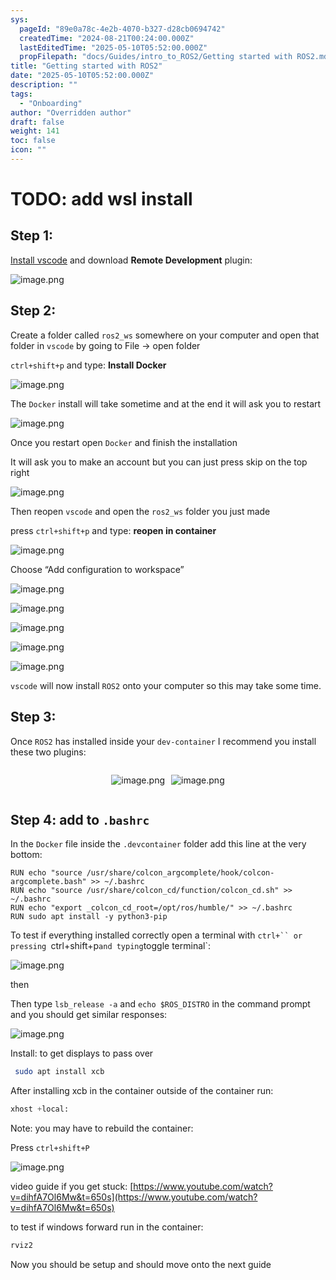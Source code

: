 ```yaml
---
sys:
  pageId: "89e0a78c-4e2b-4070-b327-d28cb0694742"
  createdTime: "2024-08-21T00:24:00.000Z"
  lastEditedTime: "2025-05-10T05:52:00.000Z"
  propFilepath: "docs/Guides/intro_to_ROS2/Getting started with ROS2.md"
title: "Getting started with ROS2"
date: "2025-05-10T05:52:00.000Z"
description: ""
tags:
  - "Onboarding"
author: "Overridden author"
draft: false
weight: 141
toc: false
icon: ""
---
```


# TODO: add wsl install

## Step 1:

[Install vscode](https://code.visualstudio.com/download) and download **Remote Development** plugin:

![image.png](https://prod-files-secure.s3.us-west-2.amazonaws.com/d518164a-d88e-44d1-a4ee-3adb3bd8bce0/efb52993-1881-4a40-b95e-6f020334f022/image.png?X-Amz-Algorithm=AWS4-HMAC-SHA256&X-Amz-Content-Sha256=UNSIGNED-PAYLOAD&X-Amz-Credential=ASIAZI2LB466SNOYG3ZR%2F20250714%2Fus-west-2%2Fs3%2Faws4_request&X-Amz-Date=20250714T181355Z&X-Amz-Expires=3600&X-Amz-Security-Token=IQoJb3JpZ2luX2VjEBUaCXVzLXdlc3QtMiJHMEUCIFvVWlYvPAm8ngdhqW5z9ApTsdXOtOQuftCFkyDjKk9QAiEA%2B2cWOs%2BuZ60lnANbhHgwvKftGIiHrILIPQKn%2B8dlM6Aq%2FwMILhAAGgw2Mzc0MjMxODM4MDUiDJdJYUebkhva9m3NVircAyzSk%2BH1rbvQpUW1TZGd7hQ5PN2nEkddefsKryjcnflOWP%2BvcvUtoX%2BqsQzW33N8msXS1D5CnyCKC6HfHK7h1EVQTt21MCYpTqnEo%2FwXH6z4WRfck2zfnVJrJ13ptzgbF0s8PXI6rExfYuq%2BrEU9tsHbLLMvjV9AWyC6MVS0P5KlIH4qj6S8VLEYLVWE8g%2FLzNz8tFqkrov3dBDc%2BUayF5rAtnYNIrFkd%2Bb4RQD5nZkI2sx7Ikfta9Yv6J4h9WBYoTySoJnRlldX6t7cmAB8w%2FBObM%2FrRS2iRnAcmSZwpQMalaDEPUF1mpvUs4ad5s9erMfOuHSrFHCN8c9OHf6Q3IV2M3fWWX6bHERaCoTC3VPbRKrBmkuN%2Ba1Xjndpod2E3xg17NBMGcVcsGrud7%2BL5Tji4LYf%2BH53FSlcnRE%2B7vD8MJEuR0CoWqm5WL%2BB7QoHX7rg2OKcmMp8d3GqibyRhLhZRF0Tto%2BNUJ%2F1xG%2BxmofnFGeHi36QuQmfyURVowXKJwP00MkoAyT7dRR0uZGuf%2BjlWQanjneTdN5RV7cGbMCQTt03VMmauUwWHAf9P2aktatzbmOyLYM7A8VuOYtHCj3AggqEING9Igi7X8X3XKBcXF9%2FigdB5GhbbrT1MKiF1MMGOqUB%2BtV3G5p%2B%2FbpyvAA%2B64BrvnIBQ6V00g4llsIW%2BR0ILuCFKgMPLX7UadvbgF%2B6l1iGtoMD%2BC757j0O7I60S%2FJyQjpLyqj6994rvOMh16GuXtFMJEPfw4ompB4ZHnXEBewLnZH04punRRewt9bcmCVjIOHh1xACrKp%2FGVsChARimsxCsiYCSt955bJYWgveeNcUQPnlM6v78cn%2F%2BFcZljLWUVaLiZUm&X-Amz-Signature=a3fe921ba5cbe5910cf029830d46bf851fc9a5c552ab94ee0837b566645f6d55&X-Amz-SignedHeaders=host&x-amz-checksum-mode=ENABLED&x-id=GetObject)

## Step 2:

Create a folder called `ros2_ws` somewhere on your computer and open that folder in `vscode` by going to File → open folder 

`ctrl+shift+p` and type: **Install Docker**

![image.png](https://prod-files-secure.s3.us-west-2.amazonaws.com/d518164a-d88e-44d1-a4ee-3adb3bd8bce0/2269dc0e-1cd5-47ff-bceb-c04ad9b2eab0/image.png?X-Amz-Algorithm=AWS4-HMAC-SHA256&X-Amz-Content-Sha256=UNSIGNED-PAYLOAD&X-Amz-Credential=ASIAZI2LB466SNOYG3ZR%2F20250714%2Fus-west-2%2Fs3%2Faws4_request&X-Amz-Date=20250714T181355Z&X-Amz-Expires=3600&X-Amz-Security-Token=IQoJb3JpZ2luX2VjEBUaCXVzLXdlc3QtMiJHMEUCIFvVWlYvPAm8ngdhqW5z9ApTsdXOtOQuftCFkyDjKk9QAiEA%2B2cWOs%2BuZ60lnANbhHgwvKftGIiHrILIPQKn%2B8dlM6Aq%2FwMILhAAGgw2Mzc0MjMxODM4MDUiDJdJYUebkhva9m3NVircAyzSk%2BH1rbvQpUW1TZGd7hQ5PN2nEkddefsKryjcnflOWP%2BvcvUtoX%2BqsQzW33N8msXS1D5CnyCKC6HfHK7h1EVQTt21MCYpTqnEo%2FwXH6z4WRfck2zfnVJrJ13ptzgbF0s8PXI6rExfYuq%2BrEU9tsHbLLMvjV9AWyC6MVS0P5KlIH4qj6S8VLEYLVWE8g%2FLzNz8tFqkrov3dBDc%2BUayF5rAtnYNIrFkd%2Bb4RQD5nZkI2sx7Ikfta9Yv6J4h9WBYoTySoJnRlldX6t7cmAB8w%2FBObM%2FrRS2iRnAcmSZwpQMalaDEPUF1mpvUs4ad5s9erMfOuHSrFHCN8c9OHf6Q3IV2M3fWWX6bHERaCoTC3VPbRKrBmkuN%2Ba1Xjndpod2E3xg17NBMGcVcsGrud7%2BL5Tji4LYf%2BH53FSlcnRE%2B7vD8MJEuR0CoWqm5WL%2BB7QoHX7rg2OKcmMp8d3GqibyRhLhZRF0Tto%2BNUJ%2F1xG%2BxmofnFGeHi36QuQmfyURVowXKJwP00MkoAyT7dRR0uZGuf%2BjlWQanjneTdN5RV7cGbMCQTt03VMmauUwWHAf9P2aktatzbmOyLYM7A8VuOYtHCj3AggqEING9Igi7X8X3XKBcXF9%2FigdB5GhbbrT1MKiF1MMGOqUB%2BtV3G5p%2B%2FbpyvAA%2B64BrvnIBQ6V00g4llsIW%2BR0ILuCFKgMPLX7UadvbgF%2B6l1iGtoMD%2BC757j0O7I60S%2FJyQjpLyqj6994rvOMh16GuXtFMJEPfw4ompB4ZHnXEBewLnZH04punRRewt9bcmCVjIOHh1xACrKp%2FGVsChARimsxCsiYCSt955bJYWgveeNcUQPnlM6v78cn%2F%2BFcZljLWUVaLiZUm&X-Amz-Signature=537dc9b776ebaf7c4b3de722ff47347effee7456c9beccb131b7f477634885ac&X-Amz-SignedHeaders=host&x-amz-checksum-mode=ENABLED&x-id=GetObject)

The `Docker` install will take sometime and at the end it will ask you to restart

![image.png](https://prod-files-secure.s3.us-west-2.amazonaws.com/d518164a-d88e-44d1-a4ee-3adb3bd8bce0/ed233f78-be33-4b1f-b89c-9c346c0e961e/image.png?X-Amz-Algorithm=AWS4-HMAC-SHA256&X-Amz-Content-Sha256=UNSIGNED-PAYLOAD&X-Amz-Credential=ASIAZI2LB466SNOYG3ZR%2F20250714%2Fus-west-2%2Fs3%2Faws4_request&X-Amz-Date=20250714T181355Z&X-Amz-Expires=3600&X-Amz-Security-Token=IQoJb3JpZ2luX2VjEBUaCXVzLXdlc3QtMiJHMEUCIFvVWlYvPAm8ngdhqW5z9ApTsdXOtOQuftCFkyDjKk9QAiEA%2B2cWOs%2BuZ60lnANbhHgwvKftGIiHrILIPQKn%2B8dlM6Aq%2FwMILhAAGgw2Mzc0MjMxODM4MDUiDJdJYUebkhva9m3NVircAyzSk%2BH1rbvQpUW1TZGd7hQ5PN2nEkddefsKryjcnflOWP%2BvcvUtoX%2BqsQzW33N8msXS1D5CnyCKC6HfHK7h1EVQTt21MCYpTqnEo%2FwXH6z4WRfck2zfnVJrJ13ptzgbF0s8PXI6rExfYuq%2BrEU9tsHbLLMvjV9AWyC6MVS0P5KlIH4qj6S8VLEYLVWE8g%2FLzNz8tFqkrov3dBDc%2BUayF5rAtnYNIrFkd%2Bb4RQD5nZkI2sx7Ikfta9Yv6J4h9WBYoTySoJnRlldX6t7cmAB8w%2FBObM%2FrRS2iRnAcmSZwpQMalaDEPUF1mpvUs4ad5s9erMfOuHSrFHCN8c9OHf6Q3IV2M3fWWX6bHERaCoTC3VPbRKrBmkuN%2Ba1Xjndpod2E3xg17NBMGcVcsGrud7%2BL5Tji4LYf%2BH53FSlcnRE%2B7vD8MJEuR0CoWqm5WL%2BB7QoHX7rg2OKcmMp8d3GqibyRhLhZRF0Tto%2BNUJ%2F1xG%2BxmofnFGeHi36QuQmfyURVowXKJwP00MkoAyT7dRR0uZGuf%2BjlWQanjneTdN5RV7cGbMCQTt03VMmauUwWHAf9P2aktatzbmOyLYM7A8VuOYtHCj3AggqEING9Igi7X8X3XKBcXF9%2FigdB5GhbbrT1MKiF1MMGOqUB%2BtV3G5p%2B%2FbpyvAA%2B64BrvnIBQ6V00g4llsIW%2BR0ILuCFKgMPLX7UadvbgF%2B6l1iGtoMD%2BC757j0O7I60S%2FJyQjpLyqj6994rvOMh16GuXtFMJEPfw4ompB4ZHnXEBewLnZH04punRRewt9bcmCVjIOHh1xACrKp%2FGVsChARimsxCsiYCSt955bJYWgveeNcUQPnlM6v78cn%2F%2BFcZljLWUVaLiZUm&X-Amz-Signature=9716fa3c0716412d6184229fc54078d8c0de631897a0a90764b068b7976be777&X-Amz-SignedHeaders=host&x-amz-checksum-mode=ENABLED&x-id=GetObject)

Once you restart open `Docker` and finish the installation

It will ask you to make an account but you can just press skip on the top right

![image.png](https://prod-files-secure.s3.us-west-2.amazonaws.com/d518164a-d88e-44d1-a4ee-3adb3bd8bce0/21010ad9-1659-4fd9-9f59-9932a09b2a3d/image.png?X-Amz-Algorithm=AWS4-HMAC-SHA256&X-Amz-Content-Sha256=UNSIGNED-PAYLOAD&X-Amz-Credential=ASIAZI2LB466SNOYG3ZR%2F20250714%2Fus-west-2%2Fs3%2Faws4_request&X-Amz-Date=20250714T181355Z&X-Amz-Expires=3600&X-Amz-Security-Token=IQoJb3JpZ2luX2VjEBUaCXVzLXdlc3QtMiJHMEUCIFvVWlYvPAm8ngdhqW5z9ApTsdXOtOQuftCFkyDjKk9QAiEA%2B2cWOs%2BuZ60lnANbhHgwvKftGIiHrILIPQKn%2B8dlM6Aq%2FwMILhAAGgw2Mzc0MjMxODM4MDUiDJdJYUebkhva9m3NVircAyzSk%2BH1rbvQpUW1TZGd7hQ5PN2nEkddefsKryjcnflOWP%2BvcvUtoX%2BqsQzW33N8msXS1D5CnyCKC6HfHK7h1EVQTt21MCYpTqnEo%2FwXH6z4WRfck2zfnVJrJ13ptzgbF0s8PXI6rExfYuq%2BrEU9tsHbLLMvjV9AWyC6MVS0P5KlIH4qj6S8VLEYLVWE8g%2FLzNz8tFqkrov3dBDc%2BUayF5rAtnYNIrFkd%2Bb4RQD5nZkI2sx7Ikfta9Yv6J4h9WBYoTySoJnRlldX6t7cmAB8w%2FBObM%2FrRS2iRnAcmSZwpQMalaDEPUF1mpvUs4ad5s9erMfOuHSrFHCN8c9OHf6Q3IV2M3fWWX6bHERaCoTC3VPbRKrBmkuN%2Ba1Xjndpod2E3xg17NBMGcVcsGrud7%2BL5Tji4LYf%2BH53FSlcnRE%2B7vD8MJEuR0CoWqm5WL%2BB7QoHX7rg2OKcmMp8d3GqibyRhLhZRF0Tto%2BNUJ%2F1xG%2BxmofnFGeHi36QuQmfyURVowXKJwP00MkoAyT7dRR0uZGuf%2BjlWQanjneTdN5RV7cGbMCQTt03VMmauUwWHAf9P2aktatzbmOyLYM7A8VuOYtHCj3AggqEING9Igi7X8X3XKBcXF9%2FigdB5GhbbrT1MKiF1MMGOqUB%2BtV3G5p%2B%2FbpyvAA%2B64BrvnIBQ6V00g4llsIW%2BR0ILuCFKgMPLX7UadvbgF%2B6l1iGtoMD%2BC757j0O7I60S%2FJyQjpLyqj6994rvOMh16GuXtFMJEPfw4ompB4ZHnXEBewLnZH04punRRewt9bcmCVjIOHh1xACrKp%2FGVsChARimsxCsiYCSt955bJYWgveeNcUQPnlM6v78cn%2F%2BFcZljLWUVaLiZUm&X-Amz-Signature=1413404e8163997e14141d2da8d8111c077597d6610a4816c3ef45bd0bd79d5f&X-Amz-SignedHeaders=host&x-amz-checksum-mode=ENABLED&x-id=GetObject)

Then reopen `vscode` and open the `ros2_ws` folder you just made

press `ctrl+shift+p` and type: **reopen in container**

![image.png](https://prod-files-secure.s3.us-west-2.amazonaws.com/d518164a-d88e-44d1-a4ee-3adb3bd8bce0/4e93b8c2-41ad-488c-8095-c74205196118/image.png?X-Amz-Algorithm=AWS4-HMAC-SHA256&X-Amz-Content-Sha256=UNSIGNED-PAYLOAD&X-Amz-Credential=ASIAZI2LB466SNOYG3ZR%2F20250714%2Fus-west-2%2Fs3%2Faws4_request&X-Amz-Date=20250714T181355Z&X-Amz-Expires=3600&X-Amz-Security-Token=IQoJb3JpZ2luX2VjEBUaCXVzLXdlc3QtMiJHMEUCIFvVWlYvPAm8ngdhqW5z9ApTsdXOtOQuftCFkyDjKk9QAiEA%2B2cWOs%2BuZ60lnANbhHgwvKftGIiHrILIPQKn%2B8dlM6Aq%2FwMILhAAGgw2Mzc0MjMxODM4MDUiDJdJYUebkhva9m3NVircAyzSk%2BH1rbvQpUW1TZGd7hQ5PN2nEkddefsKryjcnflOWP%2BvcvUtoX%2BqsQzW33N8msXS1D5CnyCKC6HfHK7h1EVQTt21MCYpTqnEo%2FwXH6z4WRfck2zfnVJrJ13ptzgbF0s8PXI6rExfYuq%2BrEU9tsHbLLMvjV9AWyC6MVS0P5KlIH4qj6S8VLEYLVWE8g%2FLzNz8tFqkrov3dBDc%2BUayF5rAtnYNIrFkd%2Bb4RQD5nZkI2sx7Ikfta9Yv6J4h9WBYoTySoJnRlldX6t7cmAB8w%2FBObM%2FrRS2iRnAcmSZwpQMalaDEPUF1mpvUs4ad5s9erMfOuHSrFHCN8c9OHf6Q3IV2M3fWWX6bHERaCoTC3VPbRKrBmkuN%2Ba1Xjndpod2E3xg17NBMGcVcsGrud7%2BL5Tji4LYf%2BH53FSlcnRE%2B7vD8MJEuR0CoWqm5WL%2BB7QoHX7rg2OKcmMp8d3GqibyRhLhZRF0Tto%2BNUJ%2F1xG%2BxmofnFGeHi36QuQmfyURVowXKJwP00MkoAyT7dRR0uZGuf%2BjlWQanjneTdN5RV7cGbMCQTt03VMmauUwWHAf9P2aktatzbmOyLYM7A8VuOYtHCj3AggqEING9Igi7X8X3XKBcXF9%2FigdB5GhbbrT1MKiF1MMGOqUB%2BtV3G5p%2B%2FbpyvAA%2B64BrvnIBQ6V00g4llsIW%2BR0ILuCFKgMPLX7UadvbgF%2B6l1iGtoMD%2BC757j0O7I60S%2FJyQjpLyqj6994rvOMh16GuXtFMJEPfw4ompB4ZHnXEBewLnZH04punRRewt9bcmCVjIOHh1xACrKp%2FGVsChARimsxCsiYCSt955bJYWgveeNcUQPnlM6v78cn%2F%2BFcZljLWUVaLiZUm&X-Amz-Signature=7be9b3553f03584f7a5a42da7bb691afed3db06a331a3326e99c76b3fd98a7e1&X-Amz-SignedHeaders=host&x-amz-checksum-mode=ENABLED&x-id=GetObject)

Choose “Add configuration to workspace”

![image.png](https://prod-files-secure.s3.us-west-2.amazonaws.com/d518164a-d88e-44d1-a4ee-3adb3bd8bce0/9560b282-5060-4989-ba37-97e7b2c22476/image.png?X-Amz-Algorithm=AWS4-HMAC-SHA256&X-Amz-Content-Sha256=UNSIGNED-PAYLOAD&X-Amz-Credential=ASIAZI2LB466SNOYG3ZR%2F20250714%2Fus-west-2%2Fs3%2Faws4_request&X-Amz-Date=20250714T181355Z&X-Amz-Expires=3600&X-Amz-Security-Token=IQoJb3JpZ2luX2VjEBUaCXVzLXdlc3QtMiJHMEUCIFvVWlYvPAm8ngdhqW5z9ApTsdXOtOQuftCFkyDjKk9QAiEA%2B2cWOs%2BuZ60lnANbhHgwvKftGIiHrILIPQKn%2B8dlM6Aq%2FwMILhAAGgw2Mzc0MjMxODM4MDUiDJdJYUebkhva9m3NVircAyzSk%2BH1rbvQpUW1TZGd7hQ5PN2nEkddefsKryjcnflOWP%2BvcvUtoX%2BqsQzW33N8msXS1D5CnyCKC6HfHK7h1EVQTt21MCYpTqnEo%2FwXH6z4WRfck2zfnVJrJ13ptzgbF0s8PXI6rExfYuq%2BrEU9tsHbLLMvjV9AWyC6MVS0P5KlIH4qj6S8VLEYLVWE8g%2FLzNz8tFqkrov3dBDc%2BUayF5rAtnYNIrFkd%2Bb4RQD5nZkI2sx7Ikfta9Yv6J4h9WBYoTySoJnRlldX6t7cmAB8w%2FBObM%2FrRS2iRnAcmSZwpQMalaDEPUF1mpvUs4ad5s9erMfOuHSrFHCN8c9OHf6Q3IV2M3fWWX6bHERaCoTC3VPbRKrBmkuN%2Ba1Xjndpod2E3xg17NBMGcVcsGrud7%2BL5Tji4LYf%2BH53FSlcnRE%2B7vD8MJEuR0CoWqm5WL%2BB7QoHX7rg2OKcmMp8d3GqibyRhLhZRF0Tto%2BNUJ%2F1xG%2BxmofnFGeHi36QuQmfyURVowXKJwP00MkoAyT7dRR0uZGuf%2BjlWQanjneTdN5RV7cGbMCQTt03VMmauUwWHAf9P2aktatzbmOyLYM7A8VuOYtHCj3AggqEING9Igi7X8X3XKBcXF9%2FigdB5GhbbrT1MKiF1MMGOqUB%2BtV3G5p%2B%2FbpyvAA%2B64BrvnIBQ6V00g4llsIW%2BR0ILuCFKgMPLX7UadvbgF%2B6l1iGtoMD%2BC757j0O7I60S%2FJyQjpLyqj6994rvOMh16GuXtFMJEPfw4ompB4ZHnXEBewLnZH04punRRewt9bcmCVjIOHh1xACrKp%2FGVsChARimsxCsiYCSt955bJYWgveeNcUQPnlM6v78cn%2F%2BFcZljLWUVaLiZUm&X-Amz-Signature=af20e12eb740f7021d59dd18a08595818b7f5faed7829e4dadedbaad661cedca&X-Amz-SignedHeaders=host&x-amz-checksum-mode=ENABLED&x-id=GetObject)

![image.png](https://prod-files-secure.s3.us-west-2.amazonaws.com/d518164a-d88e-44d1-a4ee-3adb3bd8bce0/2ee63f81-886b-48e8-a553-dc6e5eac99e4/image.png?X-Amz-Algorithm=AWS4-HMAC-SHA256&X-Amz-Content-Sha256=UNSIGNED-PAYLOAD&X-Amz-Credential=ASIAZI2LB466SNOYG3ZR%2F20250714%2Fus-west-2%2Fs3%2Faws4_request&X-Amz-Date=20250714T181355Z&X-Amz-Expires=3600&X-Amz-Security-Token=IQoJb3JpZ2luX2VjEBUaCXVzLXdlc3QtMiJHMEUCIFvVWlYvPAm8ngdhqW5z9ApTsdXOtOQuftCFkyDjKk9QAiEA%2B2cWOs%2BuZ60lnANbhHgwvKftGIiHrILIPQKn%2B8dlM6Aq%2FwMILhAAGgw2Mzc0MjMxODM4MDUiDJdJYUebkhva9m3NVircAyzSk%2BH1rbvQpUW1TZGd7hQ5PN2nEkddefsKryjcnflOWP%2BvcvUtoX%2BqsQzW33N8msXS1D5CnyCKC6HfHK7h1EVQTt21MCYpTqnEo%2FwXH6z4WRfck2zfnVJrJ13ptzgbF0s8PXI6rExfYuq%2BrEU9tsHbLLMvjV9AWyC6MVS0P5KlIH4qj6S8VLEYLVWE8g%2FLzNz8tFqkrov3dBDc%2BUayF5rAtnYNIrFkd%2Bb4RQD5nZkI2sx7Ikfta9Yv6J4h9WBYoTySoJnRlldX6t7cmAB8w%2FBObM%2FrRS2iRnAcmSZwpQMalaDEPUF1mpvUs4ad5s9erMfOuHSrFHCN8c9OHf6Q3IV2M3fWWX6bHERaCoTC3VPbRKrBmkuN%2Ba1Xjndpod2E3xg17NBMGcVcsGrud7%2BL5Tji4LYf%2BH53FSlcnRE%2B7vD8MJEuR0CoWqm5WL%2BB7QoHX7rg2OKcmMp8d3GqibyRhLhZRF0Tto%2BNUJ%2F1xG%2BxmofnFGeHi36QuQmfyURVowXKJwP00MkoAyT7dRR0uZGuf%2BjlWQanjneTdN5RV7cGbMCQTt03VMmauUwWHAf9P2aktatzbmOyLYM7A8VuOYtHCj3AggqEING9Igi7X8X3XKBcXF9%2FigdB5GhbbrT1MKiF1MMGOqUB%2BtV3G5p%2B%2FbpyvAA%2B64BrvnIBQ6V00g4llsIW%2BR0ILuCFKgMPLX7UadvbgF%2B6l1iGtoMD%2BC757j0O7I60S%2FJyQjpLyqj6994rvOMh16GuXtFMJEPfw4ompB4ZHnXEBewLnZH04punRRewt9bcmCVjIOHh1xACrKp%2FGVsChARimsxCsiYCSt955bJYWgveeNcUQPnlM6v78cn%2F%2BFcZljLWUVaLiZUm&X-Amz-Signature=e1221778056ff66549a81d30cb0a034eabe6b7e0e689e51c257c402c3b07fec0&X-Amz-SignedHeaders=host&x-amz-checksum-mode=ENABLED&x-id=GetObject)

![image.png](https://prod-files-secure.s3.us-west-2.amazonaws.com/d518164a-d88e-44d1-a4ee-3adb3bd8bce0/ae1580b2-b048-407e-aed9-b584224a7a04/image.png?X-Amz-Algorithm=AWS4-HMAC-SHA256&X-Amz-Content-Sha256=UNSIGNED-PAYLOAD&X-Amz-Credential=ASIAZI2LB466SNOYG3ZR%2F20250714%2Fus-west-2%2Fs3%2Faws4_request&X-Amz-Date=20250714T181355Z&X-Amz-Expires=3600&X-Amz-Security-Token=IQoJb3JpZ2luX2VjEBUaCXVzLXdlc3QtMiJHMEUCIFvVWlYvPAm8ngdhqW5z9ApTsdXOtOQuftCFkyDjKk9QAiEA%2B2cWOs%2BuZ60lnANbhHgwvKftGIiHrILIPQKn%2B8dlM6Aq%2FwMILhAAGgw2Mzc0MjMxODM4MDUiDJdJYUebkhva9m3NVircAyzSk%2BH1rbvQpUW1TZGd7hQ5PN2nEkddefsKryjcnflOWP%2BvcvUtoX%2BqsQzW33N8msXS1D5CnyCKC6HfHK7h1EVQTt21MCYpTqnEo%2FwXH6z4WRfck2zfnVJrJ13ptzgbF0s8PXI6rExfYuq%2BrEU9tsHbLLMvjV9AWyC6MVS0P5KlIH4qj6S8VLEYLVWE8g%2FLzNz8tFqkrov3dBDc%2BUayF5rAtnYNIrFkd%2Bb4RQD5nZkI2sx7Ikfta9Yv6J4h9WBYoTySoJnRlldX6t7cmAB8w%2FBObM%2FrRS2iRnAcmSZwpQMalaDEPUF1mpvUs4ad5s9erMfOuHSrFHCN8c9OHf6Q3IV2M3fWWX6bHERaCoTC3VPbRKrBmkuN%2Ba1Xjndpod2E3xg17NBMGcVcsGrud7%2BL5Tji4LYf%2BH53FSlcnRE%2B7vD8MJEuR0CoWqm5WL%2BB7QoHX7rg2OKcmMp8d3GqibyRhLhZRF0Tto%2BNUJ%2F1xG%2BxmofnFGeHi36QuQmfyURVowXKJwP00MkoAyT7dRR0uZGuf%2BjlWQanjneTdN5RV7cGbMCQTt03VMmauUwWHAf9P2aktatzbmOyLYM7A8VuOYtHCj3AggqEING9Igi7X8X3XKBcXF9%2FigdB5GhbbrT1MKiF1MMGOqUB%2BtV3G5p%2B%2FbpyvAA%2B64BrvnIBQ6V00g4llsIW%2BR0ILuCFKgMPLX7UadvbgF%2B6l1iGtoMD%2BC757j0O7I60S%2FJyQjpLyqj6994rvOMh16GuXtFMJEPfw4ompB4ZHnXEBewLnZH04punRRewt9bcmCVjIOHh1xACrKp%2FGVsChARimsxCsiYCSt955bJYWgveeNcUQPnlM6v78cn%2F%2BFcZljLWUVaLiZUm&X-Amz-Signature=33eebf6b8a5345c1a00dda91a6192d459294cd7988831cfeb6b4fe62a228fee6&X-Amz-SignedHeaders=host&x-amz-checksum-mode=ENABLED&x-id=GetObject)

![image.png](https://prod-files-secure.s3.us-west-2.amazonaws.com/d518164a-d88e-44d1-a4ee-3adb3bd8bce0/53255b28-f75e-430f-b9e3-c0ac8577e42b/image.png?X-Amz-Algorithm=AWS4-HMAC-SHA256&X-Amz-Content-Sha256=UNSIGNED-PAYLOAD&X-Amz-Credential=ASIAZI2LB466SNOYG3ZR%2F20250714%2Fus-west-2%2Fs3%2Faws4_request&X-Amz-Date=20250714T181355Z&X-Amz-Expires=3600&X-Amz-Security-Token=IQoJb3JpZ2luX2VjEBUaCXVzLXdlc3QtMiJHMEUCIFvVWlYvPAm8ngdhqW5z9ApTsdXOtOQuftCFkyDjKk9QAiEA%2B2cWOs%2BuZ60lnANbhHgwvKftGIiHrILIPQKn%2B8dlM6Aq%2FwMILhAAGgw2Mzc0MjMxODM4MDUiDJdJYUebkhva9m3NVircAyzSk%2BH1rbvQpUW1TZGd7hQ5PN2nEkddefsKryjcnflOWP%2BvcvUtoX%2BqsQzW33N8msXS1D5CnyCKC6HfHK7h1EVQTt21MCYpTqnEo%2FwXH6z4WRfck2zfnVJrJ13ptzgbF0s8PXI6rExfYuq%2BrEU9tsHbLLMvjV9AWyC6MVS0P5KlIH4qj6S8VLEYLVWE8g%2FLzNz8tFqkrov3dBDc%2BUayF5rAtnYNIrFkd%2Bb4RQD5nZkI2sx7Ikfta9Yv6J4h9WBYoTySoJnRlldX6t7cmAB8w%2FBObM%2FrRS2iRnAcmSZwpQMalaDEPUF1mpvUs4ad5s9erMfOuHSrFHCN8c9OHf6Q3IV2M3fWWX6bHERaCoTC3VPbRKrBmkuN%2Ba1Xjndpod2E3xg17NBMGcVcsGrud7%2BL5Tji4LYf%2BH53FSlcnRE%2B7vD8MJEuR0CoWqm5WL%2BB7QoHX7rg2OKcmMp8d3GqibyRhLhZRF0Tto%2BNUJ%2F1xG%2BxmofnFGeHi36QuQmfyURVowXKJwP00MkoAyT7dRR0uZGuf%2BjlWQanjneTdN5RV7cGbMCQTt03VMmauUwWHAf9P2aktatzbmOyLYM7A8VuOYtHCj3AggqEING9Igi7X8X3XKBcXF9%2FigdB5GhbbrT1MKiF1MMGOqUB%2BtV3G5p%2B%2FbpyvAA%2B64BrvnIBQ6V00g4llsIW%2BR0ILuCFKgMPLX7UadvbgF%2B6l1iGtoMD%2BC757j0O7I60S%2FJyQjpLyqj6994rvOMh16GuXtFMJEPfw4ompB4ZHnXEBewLnZH04punRRewt9bcmCVjIOHh1xACrKp%2FGVsChARimsxCsiYCSt955bJYWgveeNcUQPnlM6v78cn%2F%2BFcZljLWUVaLiZUm&X-Amz-Signature=d68b5a4fe0b59a5101765a20ec5e4c7962268fe372adf16d456813f5cdd45d52&X-Amz-SignedHeaders=host&x-amz-checksum-mode=ENABLED&x-id=GetObject)

![image.png](https://prod-files-secure.s3.us-west-2.amazonaws.com/d518164a-d88e-44d1-a4ee-3adb3bd8bce0/7c562767-5af9-4ffb-97d1-327bcdf4ee00/image.png?X-Amz-Algorithm=AWS4-HMAC-SHA256&X-Amz-Content-Sha256=UNSIGNED-PAYLOAD&X-Amz-Credential=ASIAZI2LB466SNOYG3ZR%2F20250714%2Fus-west-2%2Fs3%2Faws4_request&X-Amz-Date=20250714T181355Z&X-Amz-Expires=3600&X-Amz-Security-Token=IQoJb3JpZ2luX2VjEBUaCXVzLXdlc3QtMiJHMEUCIFvVWlYvPAm8ngdhqW5z9ApTsdXOtOQuftCFkyDjKk9QAiEA%2B2cWOs%2BuZ60lnANbhHgwvKftGIiHrILIPQKn%2B8dlM6Aq%2FwMILhAAGgw2Mzc0MjMxODM4MDUiDJdJYUebkhva9m3NVircAyzSk%2BH1rbvQpUW1TZGd7hQ5PN2nEkddefsKryjcnflOWP%2BvcvUtoX%2BqsQzW33N8msXS1D5CnyCKC6HfHK7h1EVQTt21MCYpTqnEo%2FwXH6z4WRfck2zfnVJrJ13ptzgbF0s8PXI6rExfYuq%2BrEU9tsHbLLMvjV9AWyC6MVS0P5KlIH4qj6S8VLEYLVWE8g%2FLzNz8tFqkrov3dBDc%2BUayF5rAtnYNIrFkd%2Bb4RQD5nZkI2sx7Ikfta9Yv6J4h9WBYoTySoJnRlldX6t7cmAB8w%2FBObM%2FrRS2iRnAcmSZwpQMalaDEPUF1mpvUs4ad5s9erMfOuHSrFHCN8c9OHf6Q3IV2M3fWWX6bHERaCoTC3VPbRKrBmkuN%2Ba1Xjndpod2E3xg17NBMGcVcsGrud7%2BL5Tji4LYf%2BH53FSlcnRE%2B7vD8MJEuR0CoWqm5WL%2BB7QoHX7rg2OKcmMp8d3GqibyRhLhZRF0Tto%2BNUJ%2F1xG%2BxmofnFGeHi36QuQmfyURVowXKJwP00MkoAyT7dRR0uZGuf%2BjlWQanjneTdN5RV7cGbMCQTt03VMmauUwWHAf9P2aktatzbmOyLYM7A8VuOYtHCj3AggqEING9Igi7X8X3XKBcXF9%2FigdB5GhbbrT1MKiF1MMGOqUB%2BtV3G5p%2B%2FbpyvAA%2B64BrvnIBQ6V00g4llsIW%2BR0ILuCFKgMPLX7UadvbgF%2B6l1iGtoMD%2BC757j0O7I60S%2FJyQjpLyqj6994rvOMh16GuXtFMJEPfw4ompB4ZHnXEBewLnZH04punRRewt9bcmCVjIOHh1xACrKp%2FGVsChARimsxCsiYCSt955bJYWgveeNcUQPnlM6v78cn%2F%2BFcZljLWUVaLiZUm&X-Amz-Signature=3602233ef6def52307fa198e853ec6e4c71561de6c0c843d7c7c2ac8dd95ae29&X-Amz-SignedHeaders=host&x-amz-checksum-mode=ENABLED&x-id=GetObject)

`vscode` will now install `ROS2` onto your computer so this may take some time.

## Step 3:

Once `ROS2` has installed inside your `dev-container` I recommend you install these two plugins:

<div style="display: flex;flex-direction: row; column-gap:10px; max-width: 630px;justify-content: center;">
<div>

![image.png](https://prod-files-secure.s3.us-west-2.amazonaws.com/d518164a-d88e-44d1-a4ee-3adb3bd8bce0/3fc3d550-5a54-4ba1-ba6b-faa01cdb7369/image.png?X-Amz-Algorithm=AWS4-HMAC-SHA256&X-Amz-Content-Sha256=UNSIGNED-PAYLOAD&X-Amz-Credential=ASIAZI2LB466XDFFKGDQ%2F20250714%2Fus-west-2%2Fs3%2Faws4_request&X-Amz-Date=20250714T181402Z&X-Amz-Expires=3600&X-Amz-Security-Token=IQoJb3JpZ2luX2VjEBUaCXVzLXdlc3QtMiJHMEUCIQCWBl%2BB3TSIXhvNuDlByznXwkXZt9DYvFyHKjharjuz3gIgQ%2Bu8FK9EEK6SnME4KinY7B7li8705sTKlYBGqvL3pi0q%2FwMILhAAGgw2Mzc0MjMxODM4MDUiDK6mMYFi1uLqhfU27CrcAz2Oni5W9ntjmxgHgRHTmxJkaEhgiIpQmcPpueDR80lRkoYhNaw7Uive7qzVL0xUL2XN%2FBWgPDz3JwzWLgIALytfMxX8Rk12Y5rC6Oswrqn7wzZLrlkigtIimgq5kVA1DIpmklb5QOzEZ%2Bj%2FvwDzzLNr%2FoWW%2BAhU7MoOuX%2FxL8bOyyJ7NqPKnPTm%2BZsWvFilnaDNe%2BRUu9%2BfJEPQ5CsTroRQ%2FjWDkXQHwC0vHgbD%2BaMaLkAJE5yvgeFsyMWMUu9FeUrA3q%2F%2F2OHRnlj5s6Z%2Bv22ft3I0ISXJQfH19Yj0p7covQFAp%2BrersrbSjVgpothGdz3PMFnRJ1Wbz3uLeo4yibX5IkY4wlVv9BeKUXwg72IEUx2e%2BBwKRty%2BveCGfcgvVeUIual3Dh3CWosYfDUOpseRkfKTKNnKPHOUtX3XtsQNRXUY0Zu2mP5tSpnzt2elIJDiavR5gLLn2%2FhrUVdhj%2F5b%2BUrAJd2xCgRRUFfQVbLWuO1QhUJx9eA4LppbqT8dN2IWwCZjY%2B9fa2ol8jIZuAYH9idI0JL76%2BBAL%2F%2FDDvESVr7LDD3mTz8D0mN%2F3s033sOmhza4kvv51vEeZmCtYdRX%2BdMuRzWTc0oBIT91DU2DwBXRYe3P2ATW1JEMKiF1MMGOqUBagPvSs7kXbGLNWIXeh4wBiftHwjU8ym%2Ff2GeLf3mJEnGn%2B1Lu3EGK%2B3DpZiHYhkwFxvN1jfayTRcixlrPRqGh8CldhX3brNQ5obegvfmkHU%2F%2Bn6W44JYcQgmmpBX%2B4h2E1U9HfLn9bMEqAnTsxhai0M9FXL8E5sIZCpfrx%2FQiqXanS2YhfOqeQ2Xe13mjuZiR732wxCcLshwg2E8iFF5kGf9AMo8&X-Amz-Signature=acc29f2832933c05c6601651448bc427b0d970e607620442799efa2c2bc755ff&X-Amz-SignedHeaders=host&x-amz-checksum-mode=ENABLED&x-id=GetObject)

</div>
<div>

![image.png](https://prod-files-secure.s3.us-west-2.amazonaws.com/d518164a-d88e-44d1-a4ee-3adb3bd8bce0/d994cc66-13c2-4093-a5a3-f84cf4601a82/image.png?X-Amz-Algorithm=AWS4-HMAC-SHA256&X-Amz-Content-Sha256=UNSIGNED-PAYLOAD&X-Amz-Credential=ASIAZI2LB4663IGKUGLP%2F20250714%2Fus-west-2%2Fs3%2Faws4_request&X-Amz-Date=20250714T181403Z&X-Amz-Expires=3600&X-Amz-Security-Token=IQoJb3JpZ2luX2VjEBUaCXVzLXdlc3QtMiJGMEQCIGHz4UnpZ193S4kOiiEyexzwkIukqLQ5OG4sctxf0AoGAiA1ZVim9KvpravUG9BoEUkg0BVnuMCZNrzXApSokPtbSyr%2FAwguEAAaDDYzNzQyMzE4MzgwNSIMwchvmBcnknoU%2BnN%2BKtwDdZCcVubPHgoKYe7znWIG%2B%2Fr48yrzStJpwEMU69eGlhMIVvbRaDYYonauNJaFtRB9fa99EFpbO0DGembKoJ2bSIlHr%2F8KREiX3qHnpI%2BvBUdm1DyolVFGFvkfek%2FdO28xc%2FYPXwf9k%2FrXaWB9qWhhdsEtH5NVf%2BPBGpJ1ERVzOFLI4RVz28MW7mB7nxIg4Wtvxp8jQBCrHMpaFrOiCXrXZXODN10%2Flxwsni9AbJdpPUXCi6Ua7s04BM18vpTz9Z1wAtkzzAPZ8iZLqU08GxaIDmKi1fHgvxRbFmoFD5M1HkCyJoxPisd6nudO66Vkmm%2F9LA1r4%2BFy6zJdWIborqeO8Hig6TzC36YOE1RYjzJy3bWGH3YMw9K5AHtQDdTCxeSazL3P2cxTgf3cUQdT3ftRXNRJDEHep72I%2BMHJ5Gvc202GWv0I7dzXbCxVy7%2FWLM4N7RbpG0449ZTYac6eEPnWhCfuNtPM%2BxvDjl8%2F3rKmV4Yma92Wu%2FLtWQoLwFbXqRyP6l17GrrVn12etvqA5hwh7hT7%2BtMD8v7TYs9mwCrjRRO4%2BcJpUJtMhFIphTn0hWWUPkJMDvBSrnHSZDr23sT4SkLOmMub%2Fs124VReHmDLjqUmEm5vDxsmdr6UR3Ywk4XUwwY6pgEeqAfLzPc26qrTknPRD%2FmKYtYVtc9o7nPpUESm4Do55%2BBFtoBRKspsqlWf2j0oPNYcWwVT6rBatqbgcPHl4yN4BpugczROWFLDgO0f4utOW7EjnEo7QtpdT33UJqUAtC4QVM19Yuh6lyX%2F%2B6aqmZq8Zh9bbSYW2d5Q61bygiGrtOpAkV8p1ky8ao30dEHKKMf6otXklDiX%2Br3p2rE2ZYlxLAAWZFSQ&X-Amz-Signature=69bba25099180a7d9178ffd2ae0cca769b48b1641bc71dc226e51b18d621aa7d&X-Amz-SignedHeaders=host&x-amz-checksum-mode=ENABLED&x-id=GetObject)

</div>
</div>

## Step 4: add to `.bashrc`

In the `Docker` file inside the `.devcontainer` folder add this line at the very bottom: 

```docker
RUN echo "source /usr/share/colcon_argcomplete/hook/colcon-argcomplete.bash" >> ~/.bashrc
RUN echo "source /usr/share/colcon_cd/function/colcon_cd.sh" >> ~/.bashrc
RUN echo "export _colcon_cd_root=/opt/ros/humble/" >> ~/.bashrc
RUN sudo apt install -y python3-pip 
```

To test if everything installed correctly open a terminal with `ctrl+`` or pressing `ctrl+shift+p` and typing `toggle terminal`:

![image.png](https://prod-files-secure.s3.us-west-2.amazonaws.com/d518164a-d88e-44d1-a4ee-3adb3bd8bce0/6a4943d8-b04e-4c02-9a58-775f3384d1a5/image.png?X-Amz-Algorithm=AWS4-HMAC-SHA256&X-Amz-Content-Sha256=UNSIGNED-PAYLOAD&X-Amz-Credential=ASIAZI2LB466SNOYG3ZR%2F20250714%2Fus-west-2%2Fs3%2Faws4_request&X-Amz-Date=20250714T181355Z&X-Amz-Expires=3600&X-Amz-Security-Token=IQoJb3JpZ2luX2VjEBUaCXVzLXdlc3QtMiJHMEUCIFvVWlYvPAm8ngdhqW5z9ApTsdXOtOQuftCFkyDjKk9QAiEA%2B2cWOs%2BuZ60lnANbhHgwvKftGIiHrILIPQKn%2B8dlM6Aq%2FwMILhAAGgw2Mzc0MjMxODM4MDUiDJdJYUebkhva9m3NVircAyzSk%2BH1rbvQpUW1TZGd7hQ5PN2nEkddefsKryjcnflOWP%2BvcvUtoX%2BqsQzW33N8msXS1D5CnyCKC6HfHK7h1EVQTt21MCYpTqnEo%2FwXH6z4WRfck2zfnVJrJ13ptzgbF0s8PXI6rExfYuq%2BrEU9tsHbLLMvjV9AWyC6MVS0P5KlIH4qj6S8VLEYLVWE8g%2FLzNz8tFqkrov3dBDc%2BUayF5rAtnYNIrFkd%2Bb4RQD5nZkI2sx7Ikfta9Yv6J4h9WBYoTySoJnRlldX6t7cmAB8w%2FBObM%2FrRS2iRnAcmSZwpQMalaDEPUF1mpvUs4ad5s9erMfOuHSrFHCN8c9OHf6Q3IV2M3fWWX6bHERaCoTC3VPbRKrBmkuN%2Ba1Xjndpod2E3xg17NBMGcVcsGrud7%2BL5Tji4LYf%2BH53FSlcnRE%2B7vD8MJEuR0CoWqm5WL%2BB7QoHX7rg2OKcmMp8d3GqibyRhLhZRF0Tto%2BNUJ%2F1xG%2BxmofnFGeHi36QuQmfyURVowXKJwP00MkoAyT7dRR0uZGuf%2BjlWQanjneTdN5RV7cGbMCQTt03VMmauUwWHAf9P2aktatzbmOyLYM7A8VuOYtHCj3AggqEING9Igi7X8X3XKBcXF9%2FigdB5GhbbrT1MKiF1MMGOqUB%2BtV3G5p%2B%2FbpyvAA%2B64BrvnIBQ6V00g4llsIW%2BR0ILuCFKgMPLX7UadvbgF%2B6l1iGtoMD%2BC757j0O7I60S%2FJyQjpLyqj6994rvOMh16GuXtFMJEPfw4ompB4ZHnXEBewLnZH04punRRewt9bcmCVjIOHh1xACrKp%2FGVsChARimsxCsiYCSt955bJYWgveeNcUQPnlM6v78cn%2F%2BFcZljLWUVaLiZUm&X-Amz-Signature=81bfef33df7ba7870f8d5383e1a39c79107177de2b863d7f748c311dcde9a030&X-Amz-SignedHeaders=host&x-amz-checksum-mode=ENABLED&x-id=GetObject)

then 

Then type `lsb_release -a` and `echo $ROS_DISTRO` in the command prompt and you should get similar responses:

![image.png](https://prod-files-secure.s3.us-west-2.amazonaws.com/d518164a-d88e-44d1-a4ee-3adb3bd8bce0/3e635dec-a805-4e85-8b9e-d000e5b71a4e/image.png?X-Amz-Algorithm=AWS4-HMAC-SHA256&X-Amz-Content-Sha256=UNSIGNED-PAYLOAD&X-Amz-Credential=ASIAZI2LB466SNOYG3ZR%2F20250714%2Fus-west-2%2Fs3%2Faws4_request&X-Amz-Date=20250714T181355Z&X-Amz-Expires=3600&X-Amz-Security-Token=IQoJb3JpZ2luX2VjEBUaCXVzLXdlc3QtMiJHMEUCIFvVWlYvPAm8ngdhqW5z9ApTsdXOtOQuftCFkyDjKk9QAiEA%2B2cWOs%2BuZ60lnANbhHgwvKftGIiHrILIPQKn%2B8dlM6Aq%2FwMILhAAGgw2Mzc0MjMxODM4MDUiDJdJYUebkhva9m3NVircAyzSk%2BH1rbvQpUW1TZGd7hQ5PN2nEkddefsKryjcnflOWP%2BvcvUtoX%2BqsQzW33N8msXS1D5CnyCKC6HfHK7h1EVQTt21MCYpTqnEo%2FwXH6z4WRfck2zfnVJrJ13ptzgbF0s8PXI6rExfYuq%2BrEU9tsHbLLMvjV9AWyC6MVS0P5KlIH4qj6S8VLEYLVWE8g%2FLzNz8tFqkrov3dBDc%2BUayF5rAtnYNIrFkd%2Bb4RQD5nZkI2sx7Ikfta9Yv6J4h9WBYoTySoJnRlldX6t7cmAB8w%2FBObM%2FrRS2iRnAcmSZwpQMalaDEPUF1mpvUs4ad5s9erMfOuHSrFHCN8c9OHf6Q3IV2M3fWWX6bHERaCoTC3VPbRKrBmkuN%2Ba1Xjndpod2E3xg17NBMGcVcsGrud7%2BL5Tji4LYf%2BH53FSlcnRE%2B7vD8MJEuR0CoWqm5WL%2BB7QoHX7rg2OKcmMp8d3GqibyRhLhZRF0Tto%2BNUJ%2F1xG%2BxmofnFGeHi36QuQmfyURVowXKJwP00MkoAyT7dRR0uZGuf%2BjlWQanjneTdN5RV7cGbMCQTt03VMmauUwWHAf9P2aktatzbmOyLYM7A8VuOYtHCj3AggqEING9Igi7X8X3XKBcXF9%2FigdB5GhbbrT1MKiF1MMGOqUB%2BtV3G5p%2B%2FbpyvAA%2B64BrvnIBQ6V00g4llsIW%2BR0ILuCFKgMPLX7UadvbgF%2B6l1iGtoMD%2BC757j0O7I60S%2FJyQjpLyqj6994rvOMh16GuXtFMJEPfw4ompB4ZHnXEBewLnZH04punRRewt9bcmCVjIOHh1xACrKp%2FGVsChARimsxCsiYCSt955bJYWgveeNcUQPnlM6v78cn%2F%2BFcZljLWUVaLiZUm&X-Amz-Signature=57753505c40a8806bf412c38e593a6fcd8e803ad3c4af2e5ca3ba230016134da&X-Amz-SignedHeaders=host&x-amz-checksum-mode=ENABLED&x-id=GetObject)

Install:  to get displays to pass over

```bash
 sudo apt install xcb
```

After installing xcb in the container outside of the container run:

```python
xhost +local:
```

Note: you may have to rebuild the container:

Press `ctrl+shift+P`

![image.png](https://prod-files-secure.s3.us-west-2.amazonaws.com/d518164a-d88e-44d1-a4ee-3adb3bd8bce0/6c2be660-2618-4c38-9c26-53554f7a0b7b/image.png?X-Amz-Algorithm=AWS4-HMAC-SHA256&X-Amz-Content-Sha256=UNSIGNED-PAYLOAD&X-Amz-Credential=ASIAZI2LB466SNOYG3ZR%2F20250714%2Fus-west-2%2Fs3%2Faws4_request&X-Amz-Date=20250714T181355Z&X-Amz-Expires=3600&X-Amz-Security-Token=IQoJb3JpZ2luX2VjEBUaCXVzLXdlc3QtMiJHMEUCIFvVWlYvPAm8ngdhqW5z9ApTsdXOtOQuftCFkyDjKk9QAiEA%2B2cWOs%2BuZ60lnANbhHgwvKftGIiHrILIPQKn%2B8dlM6Aq%2FwMILhAAGgw2Mzc0MjMxODM4MDUiDJdJYUebkhva9m3NVircAyzSk%2BH1rbvQpUW1TZGd7hQ5PN2nEkddefsKryjcnflOWP%2BvcvUtoX%2BqsQzW33N8msXS1D5CnyCKC6HfHK7h1EVQTt21MCYpTqnEo%2FwXH6z4WRfck2zfnVJrJ13ptzgbF0s8PXI6rExfYuq%2BrEU9tsHbLLMvjV9AWyC6MVS0P5KlIH4qj6S8VLEYLVWE8g%2FLzNz8tFqkrov3dBDc%2BUayF5rAtnYNIrFkd%2Bb4RQD5nZkI2sx7Ikfta9Yv6J4h9WBYoTySoJnRlldX6t7cmAB8w%2FBObM%2FrRS2iRnAcmSZwpQMalaDEPUF1mpvUs4ad5s9erMfOuHSrFHCN8c9OHf6Q3IV2M3fWWX6bHERaCoTC3VPbRKrBmkuN%2Ba1Xjndpod2E3xg17NBMGcVcsGrud7%2BL5Tji4LYf%2BH53FSlcnRE%2B7vD8MJEuR0CoWqm5WL%2BB7QoHX7rg2OKcmMp8d3GqibyRhLhZRF0Tto%2BNUJ%2F1xG%2BxmofnFGeHi36QuQmfyURVowXKJwP00MkoAyT7dRR0uZGuf%2BjlWQanjneTdN5RV7cGbMCQTt03VMmauUwWHAf9P2aktatzbmOyLYM7A8VuOYtHCj3AggqEING9Igi7X8X3XKBcXF9%2FigdB5GhbbrT1MKiF1MMGOqUB%2BtV3G5p%2B%2FbpyvAA%2B64BrvnIBQ6V00g4llsIW%2BR0ILuCFKgMPLX7UadvbgF%2B6l1iGtoMD%2BC757j0O7I60S%2FJyQjpLyqj6994rvOMh16GuXtFMJEPfw4ompB4ZHnXEBewLnZH04punRRewt9bcmCVjIOHh1xACrKp%2FGVsChARimsxCsiYCSt955bJYWgveeNcUQPnlM6v78cn%2F%2BFcZljLWUVaLiZUm&X-Amz-Signature=f53ac9ebf67780949cddd415a07fd2e37219d047496ab4b29a93e8f0207b68e3&X-Amz-SignedHeaders=host&x-amz-checksum-mode=ENABLED&x-id=GetObject)

video guide if you get stuck: [https://www.youtube.com/watch?v=dihfA7Ol6Mw&t=650s](https://www.youtube.com/watch?v=dihfA7Ol6Mw&t=650s)

to test if windows forward run in the container:

```bash
rviz2
```

Now you should be setup and should move onto the next guide 
